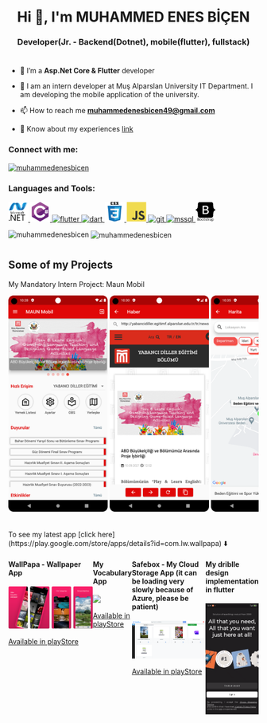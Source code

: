 <h1 align="center">Hi 👋, I'm MUHAMMED ENES BİÇEN</h1>
<h3 align="center">Developer(Jr. - Backend(Dotnet), mobile(flutter), fullstack)</h3>

#

<!--Profile Views-->
<!-- <p align="left"> <img src="https://komarev.com/ghpvc/?username=muhammedenesbicen&label=Profile%20views&color=0e75b6&style=flat" alt="muhammedenesbicen" /> </p> -->

<!--
<p align="left"> <a href="https://github.com/ryo-ma/github-profile-trophy"><img src="https://github-profile-trophy.vercel.app/?username=muhammedenesbicen" alt="muhammedenesbicen" /></a> </p>
-->

- 🌱 I’m a **Asp.Net Core & Flutter** developer

- 💼 I am an intern developer at Muş Alparslan University IT Department. I am developing the mobile application of the university.

- 📫 How to reach me **muhammedenesbicen49@gmail.com**

- 📄 Know about my experiences [link](https://canva.com/design/DAFtyS9HyfA/UNgV1Rh2rSbZTTZ1NWqFuw/edit)
<!---  - 📑 Resume [link](https://resume.io/r/unXHUXq6e) --->

<h3 align="left">Connect with me:</h3>
<p align="left">
<a href="https://linkedin.com/in/muhammedenesbicen" target="blank"><img align="center" src="https://raw.githubusercontent.com/rahuldkjain/github-profile-readme-generator/master/src/images/icons/Social/linked-in-alt.svg" alt="muhammedenesbicen" height="30" width="40" /></a>
<!--
<a href="https://www.hackerrank.com/muhammedenesbic1" target="blank"><img align="center" src="https://raw.githubusercontent.com/rahuldkjain/github-profile-readme-generator/master/src/images/icons/Social/hackerrank.svg" alt="muhammedenesbic1" height="30" width="40" /></a>
  -->
</p>

<h3 align="left">Languages and Tools:</h3>
<p align="left">
</a> <a href="https://dotnet.microsoft.com/" target="_blank" rel="noreferrer"> <img src="https://raw.githubusercontent.com/devicons/devicon/master/icons/dot-net/dot-net-original-wordmark.svg" alt="dotnet" width="40" height="40"/> </a> <a href="https://www.w3schools.com/cs/" target="_blank" rel="noreferrer"> <img src="https://raw.githubusercontent.com/devicons/devicon/master/icons/csharp/csharp-original.svg" alt="csharp" width="40" height="40"/> </a> <a href="https://flutter.dev" target="_blank" rel="noreferrer"> <img src="https://www.vectorlogo.zone/logos/flutterio/flutterio-icon.svg" alt="flutter" width="40" height="40"/> </a> <a href="https://dart.dev" target="_blank" rel="noreferrer"> <img src="https://www.vectorlogo.zone/logos/dartlang/dartlang-icon.svg" alt="dart" width="40" height="40"/> <a href="https://www.w3schools.com/css/" target="_blank" rel="noreferrer"> <img src="https://raw.githubusercontent.com/devicons/devicon/master/icons/css3/css3-original-wordmark.svg" alt="css3" width="40" height="40"/> </a> <a href="https://developer.mozilla.org/en-US/docs/Web/JavaScript" target="_blank" rel="noreferrer"> <img src="https://raw.githubusercontent.com/devicons/devicon/master/icons/javascript/javascript-original.svg" alt="javascript" width="40" height="40"/> </a> <a href="https://git-scm.com/" target="_blank" rel="noreferrer"> <img src="https://www.vectorlogo.zone/logos/git-scm/git-scm-icon.svg" alt="git" width="40" height="40"/> <a href="https://www.microsoft.com/en-us/sql-server" target="_blank" rel="noreferrer"> <img src="https://www.svgrepo.com/show/303229/microsoft-sql-server-logo.svg" alt="mssql" width="40" height="40"/> </a> <a href="https://getbootstrap.com" target="_blank" rel="noreferrer"> <img src="https://raw.githubusercontent.com/devicons/devicon/master/icons/bootstrap/bootstrap-plain-wordmark.svg" alt="bootstrap" width="40" height="40"/> </a></p>

<p><img align="left" src="https://github-readme-stats.vercel.app/api/top-langs?username=muhammedenesbicen&show_icons=true&locale=en&layout=compact" alt="muhammedenesbicen" /></p>

<p>&nbsp;<img align="center" src="https://github-readme-stats.vercel.app/api?username=muhammedenesbicen&show_icons=true&locale=en" alt="muhammedenesbicen" /></p>

#

## Some of my Projects

My Mandatory Intern Project: Maun Mobil

<div style="overflow-x:scroll;white-space: nowrap;"markdown="block">

<img src="https://github.com/MuhammedEnesBicen/MuhammedEnesBicen/blob/main/images/maun/1.png?raw=true" style="width:200px;" >
<img src="https://github.com/MuhammedEnesBicen/MuhammedEnesBicen/blob/main/images/maun/2.png?raw=true" style="width:200px;" style="display: inline-block;">
<img src="https://github.com/MuhammedEnesBicen/MuhammedEnesBicen/blob/main/images/maun/3.png?raw=true" style="width:200px;" style="display: inline-block;">
<img src="https://github.com/MuhammedEnesBicen/MuhammedEnesBicen/blob/main/images/maun/4.png?raw=true" style="width:200px;" style="display: inline-block;">
<img src="https://github.com/MuhammedEnesBicen/MuhammedEnesBicen/blob/main/images/maun/5.png?raw=true" style="width:200px;" style="display: inline-block;">
<img src="https://github.com/MuhammedEnesBicen/MuhammedEnesBicen/blob/main/images/maun/6.png?raw=true" style="width:200px;" style="display: inline-block;">
<img src="https://github.com/MuhammedEnesBicen/MuhammedEnesBicen/blob/main/images/maun/7.png?raw=true" style="width:200px;" style="display: inline-block;">
<img src="https://github.com/MuhammedEnesBicen/MuhammedEnesBicen/blob/main/images/maun/8.png?raw=true" style="width:200px;" style="display: inline-block;">
<img src="https://github.com/MuhammedEnesBicen/MuhammedEnesBicen/blob/main/images/maun/9.png?raw=true" style="width:200px;" style="display: inline-block;">

</div>

<br/>
<br/>
To see my latest app [click here](https://play.google.com/store/apps/details?id=com.lw.wallpapa) ⬇️

<div style="display:flex; ">
<div style="flex=1;">

#### WallPapa - Wallpaper App

  <img src="https://github.com/MuhammedEnesBicen/MuhammedEnesBicen/blob/main/wallpapa.png" >
  
[Available in playStore](https://play.google.com/store/apps/details?id=com.lw.wallpapa)
</div>

<div style="display:flex; ">
<div style="flex=1;">

#### My Vocabulary App

  <img src="https://github.com/MuhammedEnesBicen/MuhammedEnesBicen/blob/main/topwords.gif" width=300>
  
[Available in playStore](https://play.google.com/store/apps/details?id=com.lw.topwords&hl=tr&gl=US)
</div>
<div style="flex=1;">

<div style="display:flex; ">
<div style="flex=1;">

#### Safebox - My Cloud Storage App (it can be loading very slowly because of Azure, please be patient)

  <img src="https://github.com/MuhammedEnesBicen/MuhammedEnesBicen/blob/main/safebox.png" >
  
[Available in playStore](https://safebox20220213121228.azurewebsites.net/)
</div>
<div style="flex=1;">

#### My driblle design implementation in flutter

<img src="https://github.com/MuhammedEnesBicen/implementation-of-a-dribbble-design-in-flutter---shop-app/blob/master/assets/github/applive.gif" width=300>
</div>
</div>
